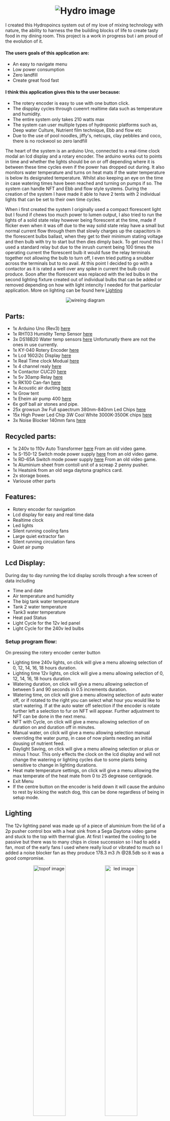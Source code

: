 <h1 align="center">
   <img src="https://github.com/jonathanw82/HydroBigTent/blob/master/images/hydro1.jpg" alt="Hydro image"/>
 </h1>
 

I created this Hydropoincs system out of my love of mixing technology with nature, the ability to harness the the building blocks of life to create tasty food in my dining room. This project is a work in progress but i am proud of the evolution of it.


#### The users goals of this application are:
* An easy to navigate menu
* Low power consumption
* Zero landfill
* Create great food fast

#### I think this application gives this to the user because:
* The rotery encoder is easy to use with one button click.
* The dispplay cycles through cueenrt realtime data such as temperature and humidity.
* The entire system only takes 210 watts max
* The system can user multiple types of hydroponic platforms such as, Deep water Culture, Nutrient film technique, Ebb and flow etc
* Due to the use of pool noodles, jiffy's, netcups, clay pebbles and coco, there is no rockwool so zero landfill

The heart of the system is an arduino Uno, connected to a real-time clock modal an lcd display and a rotary encoder. The arduino works out to points in time and whether the lights should be on or off depending where it is between these time cycles even if the power has dropped out during. It also monitors water temperature and turns on heat mats if the water temperature is below its designated temperature. Whilst also keeping an eye on the time in case watering times have been reached and turning on pumps if so. The system can handle NFT and Ebb and flow style systems.
During the creation of the system I have made it able to have 2 tents with 2 individual lights that can be set to their own time cycles.

When i first created the system I originally used a compact florescent light but I found if chews too much power to lumen output, I also tried to run the lights of a solid state relay however being florescent at the time, made if flicker even when it was off due to the way solid state relay have a small but normal current flow through them that slowly charges up the capacitors in the florescent bulbs ballast, when they get to their minimum stating voltage and then bulb with try to start but then dies dimply back. To get round this I used a standard relay but due to the inrush current being 100 times the operating current the florescent bulb it would fuse the relay terminals together not allowing the bulb to turn off, I even tried putting a snubber across the terminals but to no avail.  At this point I decided to go with a contactor as it is rated a well over any spike in current the bulb could produce. Soon after the florescent was replaced with the led bulbs in the second lighting fixture created out of individual bulbs that can be added or removed depending on how with light intencity I needed for that particular application. More on lighting can be found here [Lighting](#lighting)
 
<div align="center">
   <img src="https://github.com/jonathanw82/HydroBigTent/blob/master/images/hydro_schem.jpg" alt="wireing diagram"/></div>
 
 
## Parts:
* 1x Arduino Uno (Rev3) [here](https://store.arduino.cc/arduino-uno-rev3)
* 1x RHT03 Humidity Temp Sensor [here](https://www.banggood.com/AM2302-DHT22-Temperature-And-Humidity-Sensor-Module-p-937403.html?gpla=1&gmcCountry=GB&currency=GBP&createTmp=1&utm_source=googleshopping&utm_medium=cpc_bgs&utm_content=lijing&utm_campaign=ssc-gb-all-bf11-re0323&gclid=EAIaIQobChMIgtuKq_Xl6QIVQuDtCh2hkg53EAQYBSABEgL3-PD_BwE&cur_warehouse=UK)
* 3x DS18B20 Water temp sensors [here](https://www.cricklewoodelectronics.com/Waterproof-Digital-Temperature-Probe-for-Arduino-DS18B20.html) Unfortunatly there are not the ones in use currently.
* 1x KY-040 Rotery Encoder [here](https://www.cricklewoodelectronics.com/Rotary-encoder-module-for-Arduino-KY-040.html?gclid=EAIaIQobChMIybWK-_Pl6QIVS7DtCh2XhAvKEAQYAyABEgKdBPD_BwE) 
* 1x Lcd 1602i2c Display [here](https://create.arduino.cc/projecthub/Oniichan_is_ded/lcd-i2c-tutorial-664e5a)
* 1x Real Time clock Modual [here](https://uk.banggood.com/DS3231-AT24C32-IIC-Precision-RTC-Real-Time-Clock-Memory-Module-p-1547989.html?gpla=1&gmcCountry=GB&currency=GBP&createTmp=1&utm_source=googleshopping&utm_medium=cpc_bgcs&utm_content=lijing&utm_campaign=ssc-gbg-summersale-all&utm_design=152&ad_id=358675083520&gclid=EAIaIQobChMItpGz1Pbl6QIVAWHmCh00lAPXEAQYEyABEgIt2_D_BwE&cur_warehouse=CN)
* 1x 4 channel realy [here](https://cpc.farnell.com/velleman-kit/vma400/4-channel-relay-module-for-arduino/dp/SC14419?mckv=sA419NTjI_dc|pcrid|224679642167|kword||match||plid||slid||product|SC14419|pgrid|47129782516|ptaid|pla-371255952663|&CMP=KNC-GUK-CPC-SHOPPING&gclid=EAIaIQobChMIssm7n_fl6QIVj-vtCh0o4Af9EAQYBSABEgLoQPD_BwE)
* 1x Contactor CUC20 [here](https://www.screwfix.com/p/british-general-20a-dp-contactor/6654p?_requestid=594347)
* 1x 5v 30amp Relay [here](https://robotdyn.com/relay-module-1-relay-5v-30a.html)
* 1x RK100 Can-fan [here](http://www.canfan.nl/cfrk100.html)
* 1x Acoustic air ducting [here](https://www.electrical2go.co.uk/insulated-aluminium-ducting-100mm-x-10m-fxalins-100.html?utm_source=google_shopping&gclid=EAIaIQobChMIhP-7jf_l6QIVmKztCh2FawO8EAQYBSABEgJEyvD_BwE)
* 1x Grow tent
* 1x Eheim air pump 400 [here](https://www.eheim.com/en_GB/products/technology/air-pumps/air-400)
* 6x golf ball air stones and pipe.
* 25x growsun 3w Full spaectrum 380nm-840nm Led Chips [here](https://www.banggood.com/3W-380nm-840nm-Full-Spectrum-LED-Plant-Grow-Light-Chip-for-Garden-3_0-3_4V-p-1060934.html?rmmds=search&cur_warehouse=CN)
* 15x High Power Led Chip 3W Cool White 3000K-3500K chips [here](https://www.lightinthebox.com/en/p/diy-3w-high-power-220-240lm-warm-white-light-led-module-3-2-3-6v-15pcs_p1549727.html?currency=GBP&litb_from=paid_adwords_shopping&country_code=gb&utm_source=google_shopping&utm_medium=cpc&adword_mt=&adword_ct=412206506589&adword_kw=&adword_pos=&adword_pl=&adword_net=u&adword_tar=&adw_src_id=3516490533_8950463197_93145555187_pla-861857501271&gclid=EAIaIQobChMI5uOt_P_l6QIVW-ztCh0_fAEAEAkYBSABEgL1ffD_BwE)
* 3x Noise Blocker 140mm fans [here](https://www.blacknoise.com/site/en/products/noiseblocker-it-fans/nb-eloop-series/120x120x25mm.php?lang=EN)


## Recycled parts:
* 1x 240v to 110v Auto Transformer [here](https://mcitransformer.com/product/mci-4-49-series/) From an old video game.
* 1x S-150-12 Switch mode power supply [here](https://uk.rs-online.com/web/p/embedded-switch-mode-power-supplies-smps/6210663?cm_mmc=UK-PLA-DS3A-_-google-_-PLA_UK_EN_Power_Supplies_%26_Transformers_Whoop-_-Embedded+Switch+Mode+Power+Supplies+(SMPS)_Whoop-_-6210663&matchtype=&pla-475399700067&gclid=EAIaIQobChMIk967q_rl6QIVjO7tCh3r8AJ4EAQYASABEgLKf_D_BwE&gclsrc=aw.ds) from an old video game.
* 1x RD-65A Switch mode power supply [here](https://uk.rs-online.com/web/p/embedded-switch-mode-power-supplies-smps/6447102/?relevancy-data=636F3D3126696E3D4931384E53656172636847656E65726963266C753D656E266D6D3D6D61746368616C6C7061727469616C26706D3D5E5B5C707B4C7D5C707B4E647D2D2C2F255C2E5D2B2426706F3D31333326736E3D592673723D2673743D4B4559574F52445F53494E474C455F414C5048415F4E554D455249432673633D592677633D4E4F4E45267573743D72642D363561267374613D72642D36356126&searchHistory=%7B%22enabled%22%3Atrue%7D) From an old video game.
* 1x Aluminium sheet from contoll unit of a screap 2 penny pusher.
* 1x Heatsink from an old sega daytona graphics card.
* 2x storage boxes.
* Variouse other parts


## Features:
* Rotery encoder for navigation
* Lcd display for easy and real time data
* Realtime clock
* Led lights
* Silent running cooling fans
* Large quiet extractor fan
* Silent running circulation fans
* Quiet air pump


## Lcd Display:
During day to day running the lcd display scrolls through a few screen of data including
* Time and date 
* Air temperature and humidity
* The big tank water temperature
* Tank 2 water temperature
* Tank3 water temperature
* Heat pad Status
* Light Cycle for the 12v led panel
* Light Cycle for the 240v led bulbs

### Setup program flow:
On pressing the rotery encoder center button
* Lighting time 240v lights, on click will give a menu allowing selection of 0, 12, 14, 16, 18 hours duration.
* Lighting time 12v lights, on click will give a menu allowing selection of 0, 12, 14, 16, 18 hours duration.
* Watering duration, on click will give a menu allowing selection of between 5 and 90 seconds in 0.5 increments duration.
* Watering time, on click will give a menu allowing selection of auto water off, or if rotated to the right you can select what hour you would like to start watering. If at the auto water off selection if the encoder is rotate further left a selection to fur on NFT will appear. Further adjustment to NFT can be done in the next menu.
* NFT with Cycle, on click will give a menu allowing selection of on duration on and duration off in minutes.
* Manual water, on click will give a menu allowing selection manual overriding the water pump, in case of now plants needing an initial dousing of nutrient feed.
* Daylight Saving, on click will give a menu allowing selection or plus or minus 1 hour. This only effects the clock on the lcd display and will not change the watering or lighting cycles due to some plants being sensitive to change in lighting durations.
* Heat mate temperature settings, on click will give a menu allowing the max temperate of the heat mate from 0 to 25 degrease centigrade.
* Exit Menu
* If the centre button on the encoder is held down it will cause the arduino to rest by kicking the watch dog, this can be done regardless of being in setup mode.


## Lighting
The 12v lighting panel was made up of a piece of aluminium from the lid of a 2p pusher control box with a heat sink from a Sega Daytona video game and stuck to the top with thermal glue. At first I wanted the cooling to be passive but there was to many chips in close succession so I had to add a fan, most of the early fans I used where really loud or vibrated to much so I added a noise blocker fan as they produce  178.3 m3 /h @28.5db so it was a good compromise.  

<div align="center">
<img src="https://github.com/jonathanw82/HydroBigTent/blob/master/images/lightwithfan.jpg" alt="topof image" width="45%"/><img src="https://github.com/jonathanw82/HydroBigTent/blob/master/images/leds.jpg" alt="led image" width="45%"/> </div>



The lighting panel was made up of a piece of aluminuim from the lid of a 2p pusher control box with an old  has evolved somewhat during construction. The first version only had the Growsun led grow lights giving a pink colour due to the colour spectrum from blue 320nm and the red 840nm with nothing much else, while plants did grow I found they became leggy and unable to hold their own weight. 



<div align="center">
   <img src="https://github.com/jonathanw82/HydroBigTent/blob/master/images/fullspectrum.jpg" alt="light spectrum image"/>
 </div>
 <div align="center">
   <img src="https://github.com/jonathanw82/HydroBigTent/blob/master/images/Warm_vs_Cool_White-1.jpg" alt="light spectrum image"/>
 </div>


After some time googling, I found that even though plants don’t need yellow and green light for photosynthesis , there is some debate around whether green light help the plant push toxins out of the leaves, I have no clue if this is true however I decided to add some warm white leds in to mix it up however due to the wavelengths favouring the  red end of the spectrum, the plats stared to bolt early. At this point I changed them for cool white leds, the difference was amazing and the plants shot into life, woodier stems and healthy looking leaves.

I created a second lighting fixture as I needed more light but was unable to get any of the scrap parts I had used previously, so I had to improvise with the intention it would be replaced in a few months with something better 3 year son I’m still using it. Created from a cardboard box and tinfoil with 6x 240v bulb holders and a light switch, it had had multiple chilli plants and peppers flower underneath no problems.

<div align="center">
<img src="https://github.com/jonathanw82/HydroBigTent/blob/master/images/20200603_195337.jpg" alt="240v lights image" width="45%"/><img src="https://github.com/jonathanw82/HydroBigTent/blob/master/images/20200603_195402.jpg" alt="240v lights image" width="45%"/> </div>
<div align="center">
<img src="https://github.com/jonathanw82/HydroBigTent/blob/master/images/20200603_195506.jpg" alt="peppers image" width="45%"/> </div>

## Air Extraction:
I chose the RK100 Can-fan, as at the time was the most affordable however early on I realised it was for too powerful for what I needed as the tent caved in on itself when at full speed, it also made quite some noise, originally I put a cheap fan speed controller on it but due to the crude way they chopped the ac waveform it made the fan hum and drone. A proper speed controller was too expensive for the project.  I did realise that half speed was ideal so I swapped out the fan speed controller for an 110v transformer I recycled from an old video game and it was a perfect extraction rate.

I could have used the arduino on a PWM channel with a solidstate realy to regualte the fan speed but I was running out of space on the eerprom as it was.


### Nice to have: 
These features may be included in future releases of this application.
* Digital Extraction fans
* Higher power led lighting
* Air conditioning
* Water cooler


## Bugs & ongoing fixes
* The rotary encoder can be laggy and need quite q few revolutions to get get to where the user needs to be in the menu.
* The water temp sensors are cheap and there output is erratic this can cause the heater mat relays to chatter if the target temperature is close. To get around this I have added if statments to look to see if the temperature being read is equal to -127 (-127 meaning no output) in future realeses I will get better quality sensors.

## 


### Credits:





##### Media:

Images of light wave lengths
https://thegreensunshineco.com/think-beyond-white-led-and-bulb-grow-lights-kelvin-and-color-temperature/

Image of Full spectrum wave length
https://futureeden.co.uk/
